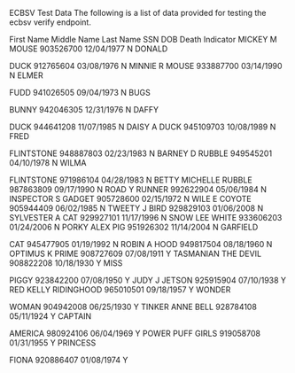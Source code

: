 ECBSV Test Data
The following is a list of data provided for testing the ecbsv verify endpoint.

First Name
Middle Name
Last Name
SSN
DOB
Death Indicator
MICKEY
M
MOUSE
903526700
12/04/1977
N
DONALD


DUCK
912765604
03/08/1976
N
MINNIE
R
MOUSE
933887700
03/14/1990
N
ELMER


FUDD
941026505
09/04/1973
N
BUGS


BUNNY
942046305
12/31/1976
N
DAFFY


DUCK
944641208
11/07/1985
N
DAISY
A
DUCK
945109703
10/08/1989
N
FRED


FLINTSTONE
948887803
02/23/1983
N
BARNEY
D
RUBBLE
949545201
04/10/1978
N
WILMA


FLINTSTONE
971986104
04/28/1983
N
BETTY
MICHELLE
RUBBLE
987863809
09/17/1990
N
ROAD
Y
RUNNER
992622904
05/06/1984
N
INSPECTOR
S
GADGET
905728600
02/15/1972
N
WILE
E
COYOTE
905944409
06/02/1985
N
TWEETY
J
BIRD
929829103
01/06/2008
N
SYLVESTER
A
CAT
929927101
11/17/1996
N
SNOW
LEE
WHITE
933606203
01/24/2006
N
PORKY
ALEX
PIG
951926302
11/14/2004
N
GARFIELD


CAT
945477905
01/19/1992
N
ROBIN
A
HOOD
949817504
08/18/1960
N
OPTIMUS
K
PRIME
908727609
07/08/1911
Y
TASMANIAN
THE
DEVIL
908822208
10/18/1930
Y
MISS


PIGGY
923842200
07/08/1950
Y
JUDY
J
JETSON
925915904
07/10/1938
Y
RED
KELLY
RIDINGHOOD
965010501
09/18/1957
Y
WONDER


WOMAN
904942008
06/25/1930
Y
TINKER
ANNE
BELL
928784108
05/11/1924
Y
CAPTAIN


AMERICA
980924106
06/04/1969
Y
POWER
PUFF
GIRLS
919058708
01/31/1955
Y
PRINCESS


FIONA
920886407
01/08/1974
Y

